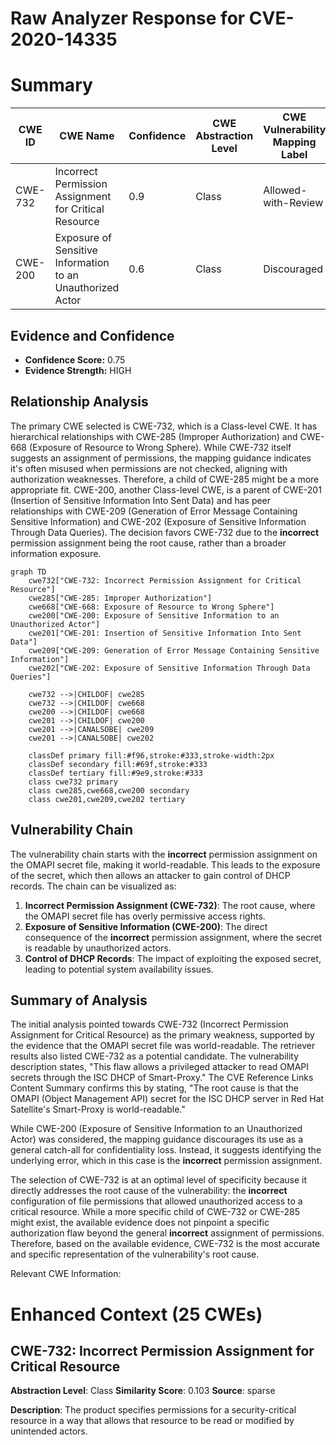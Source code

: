 # Raw Analyzer Response for CVE-2020-14335

# Summary
| CWE ID | CWE Name | Confidence | CWE Abstraction Level | CWE Vulnerability Mapping Label | CWE-Vulnerability Mapping Notes |
|---|---|---|---|---|---|
| CWE-732 | Incorrect Permission Assignment for Critical Resource | 0.9 | Class | Allowed-with-Review | Primary CWE |
| CWE-200 | Exposure of Sensitive Information to an Unauthorized Actor | 0.6 | Class | Discouraged | Secondary Candidate |

## Evidence and Confidence

*   **Confidence Score:** 0.75
*   **Evidence Strength:** HIGH

## Relationship Analysis
The primary CWE selected is CWE-732, which is a Class-level CWE. It has hierarchical relationships with CWE-285 (Improper Authorization) and CWE-668 (Exposure of Resource to Wrong Sphere). While CWE-732 itself suggests an assignment of permissions, the mapping guidance indicates it's often misused when permissions are not checked, aligning with authorization weaknesses. Therefore, a child of CWE-285 might be a more appropriate fit. CWE-200, another Class-level CWE, is a parent of CWE-201 (Insertion of Sensitive Information Into Sent Data) and has peer relationships with CWE-209 (Generation of Error Message Containing Sensitive Information) and CWE-202 (Exposure of Sensitive Information Through Data Queries). The decision favors CWE-732 due to the **incorrect** permission assignment being the root cause, rather than a broader information exposure.

```mermaid
graph TD
    cwe732["CWE-732: Incorrect Permission Assignment for Critical Resource"]
    cwe285["CWE-285: Improper Authorization"]
    cwe668["CWE-668: Exposure of Resource to Wrong Sphere"]
    cwe200["CWE-200: Exposure of Sensitive Information to an Unauthorized Actor"]
    cwe201["CWE-201: Insertion of Sensitive Information Into Sent Data"]
    cwe209["CWE-209: Generation of Error Message Containing Sensitive Information"]
    cwe202["CWE-202: Exposure of Sensitive Information Through Data Queries"]

    cwe732 -->|CHILDOF| cwe285
    cwe732 -->|CHILDOF| cwe668
    cwe200 -->|CHILDOF| cwe668
    cwe201 -->|CHILDOF| cwe200
    cwe201 -->|CANALSOBE| cwe209
    cwe201 -->|CANALSOBE| cwe202

    classDef primary fill:#f96,stroke:#333,stroke-width:2px
    classDef secondary fill:#69f,stroke:#333
    classDef tertiary fill:#9e9,stroke:#333
    class cwe732 primary
    class cwe285,cwe668,cwe200 secondary
    class cwe201,cwe209,cwe202 tertiary
```

## Vulnerability Chain
The vulnerability chain starts with the **incorrect** permission assignment on the OMAPI secret file, making it world-readable. This leads to the exposure of the secret, which then allows an attacker to gain control of DHCP records. The chain can be visualized as:

1.  **Incorrect Permission Assignment (CWE-732)**: The root cause, where the OMAPI secret file has overly permissive access rights.
2.  **Exposure of Sensitive Information (CWE-200)**: The direct consequence of the **incorrect** permission assignment, where the secret is readable by unauthorized actors.
3.  **Control of DHCP Records**: The impact of exploiting the exposed secret, leading to potential system availability issues.

## Summary of Analysis
The initial analysis pointed towards CWE-732 (Incorrect Permission Assignment for Critical Resource) as the primary weakness, supported by the evidence that the OMAPI secret file was world-readable. The retriever results also listed CWE-732 as a potential candidate. The vulnerability description states, "This flaw allows a privileged attacker to read OMAPI secrets through the ISC DHCP of Smart-Proxy." The CVE Reference Links Content Summary confirms this by stating, "The root cause is that the OMAPI (Object Management API) secret for the ISC DHCP server in Red Hat Satellite's Smart-Proxy is world-readable."

While CWE-200 (Exposure of Sensitive Information to an Unauthorized Actor) was considered, the mapping guidance discourages its use as a general catch-all for confidentiality loss. Instead, it suggests identifying the underlying error, which in this case is the **incorrect** permission assignment.

The selection of CWE-732 is at an optimal level of specificity because it directly addresses the root cause of the vulnerability: the **incorrect** configuration of file permissions that allowed unauthorized access to a critical resource. While a more specific child of CWE-732 or CWE-285 might exist, the available evidence does not pinpoint a specific authorization flaw beyond the general **incorrect** assignment of permissions.
Therefore, based on the available evidence, CWE-732 is the most accurate and specific representation of the vulnerability's root cause.

Relevant CWE Information:
# Enhanced Context (25 CWEs)

## CWE-732: Incorrect Permission Assignment for Critical Resource
**Abstraction Level**: Class
**Similarity Score**: 0.103
**Source**: sparse

**Description**:
The product specifies permissions for a security-critical resource in a way that allows that resource to be read or modified by unintended actors.